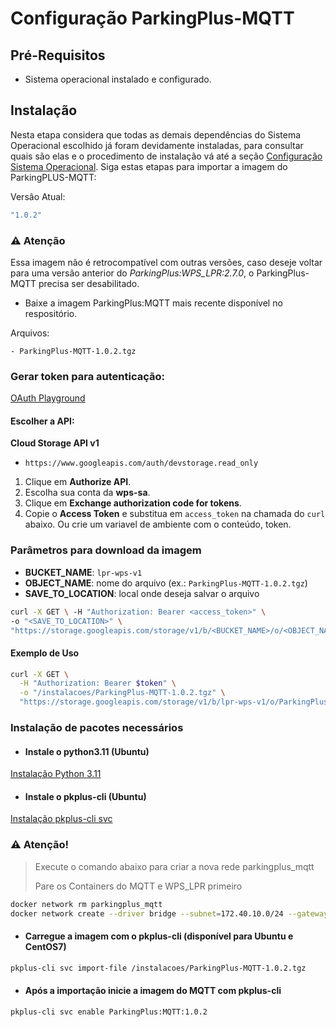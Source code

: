 # Configuração ParkingPlus-MQTT

## Pré-Requisitos
-   Sistema operacional instalado e configurado.

## Instalação
Nesta etapa considera que todas as demais dependências do Sistema Operacional escolhido já foram 
devidamente instaladas, para consultar quais são elas e o procedimento de instalação vá até a 
seção [Configuração Sistema Operacional](configuracao_sistema_operacional.md). Siga estas etapas para importar a imagem 
do ParkingPLUS-MQTT:

Versâo Atual: 
```bash
"1.0.2"
```
### ⚠️ Atenção
Essa imagem não é retrocompatível com outras versões, caso deseje voltar para uma
versão anterior do _ParkingPlus:WPS_LPR:2.7.0_, o ParkingPlus-MQTT precisa ser desabilitado.

* Baixe a imagem ParkingPlus:MQTT mais recente disponível no respositório.

Arquivos:
```
- ParkingPlus-MQTT-1.0.2.tgz
```


### Gerar token para autenticação:

[OAuth Playground](https://developers.google.com/oauthplayground/?hl=pt-br)

#### Escolher a API:
**Cloud Storage API v1**

-   `https://www.googleapis.com/auth/devstorage.read_only`

1. Clique em **Authorize API**.
2. Escolha sua conta da **wps-sa**.
3. Clique em **Exchange authorization code for tokens**.
4. Copie o **Access Token** e substitua em `access_token` na chamada do `curl` abaixo. Ou crie um variavel de ambiente com o conteúdo, token.

### Parâmetros para download da imagem
- **BUCKET_NAME**: `lpr-wps-v1`
- **OBJECT_NAME**: nome do arquivo (ex.: `ParkingPlus-MQTT-1.0.2.tgz`)
- **SAVE_TO_LOCATION**: local onde deseja salvar o arquivo


```bash
curl -X GET \ -H "Authorization: Bearer <access_token>" \ 
-o "<SAVE_TO_LOCATION>" \ 
"https://storage.googleapis.com/storage/v1/b/<BUCKET_NAME>/o/<OBJECT_NAME>?alt=media"
```

#### Exemplo de Uso
```bash
curl -X GET \
  -H "Authorization: Bearer $token" \
  -o "/instalacoes/ParkingPlus-MQTT-1.0.2.tgz" \
  "https://storage.googleapis.com/storage/v1/b/lpr-wps-v1/o/ParkingPlus-MQTT-1.0.2.tgz?alt=media"
```

### Instalação de pacotes necessários

* #### Instale o python3.11 (Ubuntu)

[Instalação Python 3.11](instalacao.md#instale-o-python311-ubuntu)

* #### Instale o pkplus-cli (Ubuntu)

[Instalação pkplus-cli svc](instalacao.md#instale-o-pkplus-cli-ubuntu)


### ⚠️ **Atenção!**
> 
> Execute o comando abaixo para criar a nova rede parkingplus_mqtt
> 
> Pare os Containers do MQTT e WPS_LPR primeiro

```bash
docker network rm parkingplus_mqtt
docker network create --driver bridge --subnet=172.40.10.0/24 --gateway=172.40.10.1 parkingplus_mqtt
```

* #### Carregue a imagem com o pkplus-cli (disponível para Ubuntu e CentOS7)
```bash
pkplus-cli svc import-file /instalacoes/ParkingPlus-MQTT-1.0.2.tgz
```

* #### Após a importação inicie a imagem do MQTT com pkplus-cli
```bash
pkplus-cli svc enable ParkingPlus:MQTT:1.0.2
```

<!DOCTYPE html>
<html lang="pt-br">
<head>
    <meta charset="UTF-8">
    <meta name="viewport" content="width=device-width, initial-scale=1.0">
    <title>Caixa de Alerta</title>
    <style>
        .alert-box {
            border: 2px solid #ff4c4c;
            border-radius: 8px;
            background-color: #2d2f33;
            color: #ccc;
            padding: 16px;
            font-family: Arial, sans-serif;
            max-width: 800px;
            margin: 20px 0;
        }

        .alert-header {
            display: flex;
            align-items: center;
            background-color: #3b3b3b;
            padding: 8px 16px;
            border-radius: 6px 6px 0 0;
            font-weight: bold;
            color: #fff;
        }

        .alert-header .icon {
            color: #ff4c4c;
            font-size: 1.2em;
            margin-right: 8px;
        }

        .alert-content {
            padding-top: 12px;
            font-size: 0.95em;
            line-height: 1.5;
        }
    </style>
</head>
<body>

<div class="alert-box">
    <div class="alert-header">
        <span class="icon">❗</span>
        CentOS7
    </div>
    <div class="alert-content">
        O procedimento de instalação está descrito no 
<a href="https://intranet.parkingplus.com.br/pub/Parking%20Plus/CentOS_7/Instalacao_pkplus-cli/01-Instalacao.mp4" 
target="_blank">manual próprio do sistema operacional</a>, porém, caso já esteja instalado, basta importar o arquivo.
    </div>
</div>

</body>
</html>


------------

